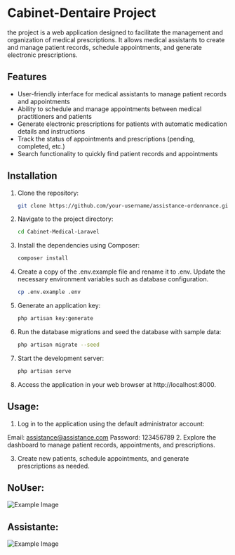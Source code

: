 # Cabinet-Dentaire Project

the project is a web application designed to facilitate the management and organization of medical prescriptions. It allows medical assistants to create and manage patient records, schedule appointments, and generate electronic prescriptions.

## Features

- User-friendly interface for medical assistants to manage patient records and appointments
- Ability to schedule and manage appointments between medical practitioners and patients
- Generate electronic prescriptions for patients with automatic medication details and instructions
- Track the status of appointments and prescriptions (pending, completed, etc.)
- Search functionality to quickly find patient records and appointments

## Installation

1. Clone the repository:

   ```bash
   git clone https://github.com/your-username/assistance-ordonnance.git

2. Navigate to the project directory:

   ```bash
   cd Cabinet-Medical-Laravel

3. Install the dependencies using Composer:

   ```bash
   composer install

4. Create a copy of the .env.example file and rename it to .env. Update the necessary environment variables such as database configuration.

   ```bash
   cp .env.example .env

5. Generate an application key:
   
   ```bash
   php artisan key:generate


6. Run the database migrations and seed the database with sample data:

   ```bash
   php artisan migrate --seed

7. Start the development server:

   ```bash
   php artisan serve

8. Access the application in your web browser at http://localhost:8000.

## Usage:

1. Log in to the application using the default administrator account:

Email: assistance@assistance.com
Password: 123456789
2. Explore the dashboard to manage patient records, appointments, and prescriptions.

3. Create new patients, schedule appointments, and generate prescriptions as needed.

## NoUser:

![Example Image](/img/Medical-Center.png)

## Assistante:

![Example Image](/img/Medical-Center2.png)
